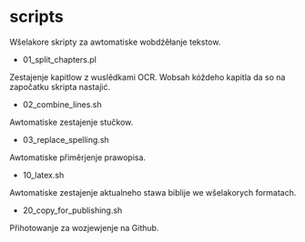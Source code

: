 # scripts

Wšelakore skripty za awtomatiske wobdźěłanje tekstow.

- 01_split_chapters.pl

Zestajenje kapitlow z wuslědkami OCR. Wobsah kóždeho kapitla da so na započatku skripta nastajić.

- 02_combine_lines.sh

Awtomatiske zestajenje stučkow.

- 03_replace_spelling.sh

Awtomatiske přiměrjenje prawopisa.

- 10_latex.sh

Awtomatiske zestajenje aktualneho stawa biblije we wšelakorych formatach.

- 20_copy_for_publishing.sh

Přihotowanje za wozjewjenje na Github.

